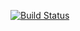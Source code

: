 [![Build Status](https://app.travis-ci.com/4ydogan/PersonalWebsite.svg?token=PBiQtytuXjrsSFsmyz8d&branch=main)](https://app.travis-ci.com/4ydogan/PersonalWebsite)

